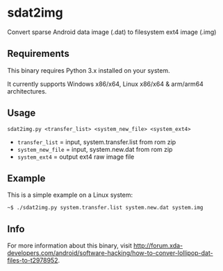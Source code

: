 # sdat2img
Convert sparse Android data image (.dat) to filesystem ext4 image (.img)



## Requirements
This binary requires Python 3.x installed on your system.

It currently supports Windows x86/x64, Linux x86/x64 & arm/arm64 architectures.



## Usage
```
sdat2img.py <transfer_list> <system_new_file> <system_ext4>
```
- `transfer_list` = input, system.transfer.list from rom zip
- `system_new_file` = input, system.new.dat from rom zip
- `system_ext4` = output ext4 raw image file



## Example
This is a simple example on a Linux system: 
```
~$ ./sdat2img.py system.transfer.list system.new.dat system.img
```



## Info
For more information about this binary, visit http://forum.xda-developers.com/android/software-hacking/how-to-conver-lollipop-dat-files-to-t2978952.
